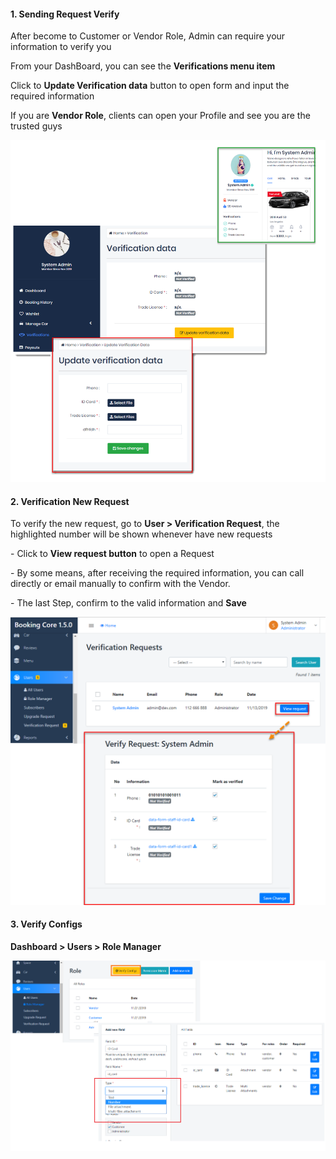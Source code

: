 <h4>1. Sending Request Verify</h4>
<p>After become to Customer or Vendor Role, Admin can require your information to verify you</p>
<p>From your DashBoard, you can see the <strong>Verifications menu item</strong></p>
<p>Click to <strong>Update Verification data</strong> button to open form and input the required information</p>
<p>If you are <strong>Vendor Role</strong>, clients can open your Profile and see you are the trusted guys</p>
<p><img class="padding" src="/assets/images/9ee0ae0a6a148c8c4f98ee06e2961ecf.png" /></p>
<h4>2. Verification New Request</h4>
<p>To verify the new request, go to <strong>User &gt; Verification Request</strong>, the highlighted number will be shown whenever have new requests</p>
<p>- Click to <strong>View request button</strong> to open a Request</p>
<p>- By some means, after receiving the required information, you can call directly or email manually to confirm with the Vendor.</p>
<p>- The last Step, confirm to the valid information and <strong>Save</strong></p>
<p><img src="/assets/images/90bf63d00103aeb0305c9338b394e0a8.png" /></p>
<h4>3. Verify Configs</h4>
<p><strong>Dashboard &gt; Users &gt; Role Manager </strong></p>
<p><img class="padding" src="/assets/images/bbb863ca2d7e583b343c9996c8460431.png" /></p>